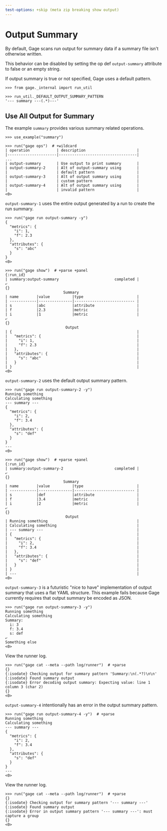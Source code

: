 ```yaml
---
test-options: +skip (meta zip breaking show output)
---
```


# Output Summary

By default, Gage scans run output for summary data if a summary file
isn't otherwise written.

This behavior can be disabled by setting the op def `output-summary`
attribute to false or an empty string.

If output summary is true or not specified, Gage uses a default pattern.

    >>> from gage._internal import run_util

    >>> run_util._DEFAULT_OUTPUT_SUMMARY_PATTERN
    '--- summary ---(.*)---'

## Use All Output for Summary

The example `summary` provides various summary related operations.

    >>> use_example("summary")

    >>> run("gage ops")  # +wildcard
    | operation            | description                       |
    |----------------------|-----------------------------------|
    ...
    | output-summary       | Use output to print summary       |
    | output-summary-2     | Alt of output-summary using       |
    |                      | default pattern                   |
    | output-summary-3     | Alt of output summary using       |
    |                      | custom pattern                    |
    | output-summary-4     | Alt of output summary using       |
    |                      | invalid pattern                   |
    <0>

`output-summary-1` uses the entire output generated by a run to create
the run summary.

    >>> run("gage run output-summary -y")
    {
      "metrics": {
        "i": 1,
        "f": 2.3
      },
      "attributes": {
        "s": "abc"
      }
    }
    <0>

    >>> run("gage show")  # +parse +panel
    {:run_id}
    | summary:output-summary                         completed |
    ⤶
    {}
                              Summary
    | name        |value          |type                        |
    | ------------|---------------|--------------------------- |
    | s           |abc            |attribute                   |
    | f           |2.3            |metric                      |
    | i           |1              |metric                      |
    ⤶
    {}
                               Output
    | {                                                        |
    |   "metrics": {                                           |
    |     "i": 1,                                              |
    |     "f": 2.3                                             |
    |   },                                                     |
    |   "attributes": {                                        |
    |     "s": "abc"                                           |
    |   }                                                      |
    | }                                                        |
    <0>

`output-summary-2` uses the default output summary pattern.

    >>> run("gage run output-summary-2 -y")
    Running something
    Calculating something
    --- summary ---
    {
      "metrics": {
        "i": 2,
        "f": 3.4
      },
      "attributes": {
        "s": "def"
      }
    }
    ---
    <0>

    >>> run("gage show")  # +parse +panel
    {:run_id}
    | summary:output-summary-2                       completed |
    ⤶
    {}
                              Summary
    | name        |value          |type                        |
    | ------------|---------------|--------------------------- |
    | s           |def            |attribute                   |
    | f           |3.4            |metric                      |
    | i           |2              |metric                      |
    ⤶
    {}
                               Output
    | Running something                                        |
    | Calculating something                                    |
    | --- summary ---                                          |
    | {                                                        |
    |   "metrics": {                                           |
    |     "i": 2,                                              |
    |     "f": 3.4                                             |
    |   },                                                     |
    |   "attributes": {                                        |
    |     "s": "def"                                           |
    |   }                                                      |
    | }                                                        |
    | ---                                                      |
    <0>

`output-summary-3` is a futuristic "nice to have" implementation of
output summary that uses a flat YAML structure. This example fails
because Gage currently requires that output summary be encoded as JSON.

    >>> run("gage run output-summary-3 -y")
    Running something
    Calculating something
    Summary:
      i: 3
      f: 3.4
      s: def
    ⤶
    Something else
    <0>

View the runner log.

    >>> run("gage cat --meta --path log/runner")  # +parse
    {}
    {:isodate} Checking output for summary pattern 'Summary:\n(.*?)\n\n'
    {:isodate} Found summary output
    {:isodate} Error decoding output summary: Expecting value: line 1 column 3 (char 2)
    {}
    <0>

`output-summary-4` intentionally has an error in the output summary
pattern.

    >>> run("gage run output-summary-4 -y")  # +parse
    Running something
    Calculating something
    --- summary ---
    {
      "metrics": {
        "i": 2,
        "f": 3.4
      },
      "attributes": {
        "s": "def"
      }
    }
    ---
    <0>

View the runner log.

    >>> run("gage cat --meta --path log/runner")  # +parse
    {}
    {:isodate} Checking output for summary pattern '--- summary ---'
    {:isodate} Found summary output
    {:isodate} Error in output summary pattern '--- summary ---': must capture a group
    {}
    <0>
